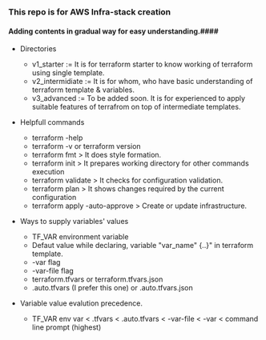 ### This repo is for AWS Infra-stack creation ###
#### Adding contents in gradual way for easy understanding.####
* Directories
  * v1_starter := It is for terraform starter to know working of terraform using single template.
  * v2_intermidiate := It is for whom, who have basic understanding of terraform template & variables.
  * v3_advanced := To be added soon. It is for experienced to apply suitable features of terrafrom on top of intermediate templates. 

* Helpfull commands
  * terraform -help
  * terraform -v or terraform version
  * terraform fmt   > It does style formation.
  * terraform init  > It prepares working directory for other commands execution
  * terraform validate > It checks for configuration validation.
  * terraform plan  > It shows changes required by the current configuration
  * terraform apply -auto-approve > Create or update infrastructure.

* Ways to supply variables' values
  * TF_VAR environment variable
  * Defaut value while declaring, variable "var_name" {..}" in terraform template.
  * -var flag
  * -var-file flag
  * terraform.tfvars or terraform.tfvars.json
  * .auto.tfvars (I prefer this one) or .auto.tfvars.json

* Variable value evalution precedence.
  * TF_VAR env var < .tfvars < .auto.tfvars < -var-file < -var < command line prompt (highest)

